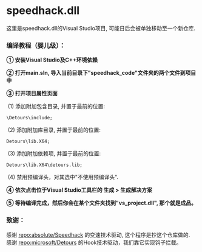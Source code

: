 # speedhack.dll

这里是speedhack.dll的Visual Studio项目, 可能日后会被单独移动至一个新仓库. 



### 编译教程（婴儿级）：

**① 安装Visual Studio及C++环境依赖**

**② 打开main.sln, 导入当前目录下"speedhack_code"文件夹的两个文件到项目中**

**③ 打开项目属性页面**

​	(1) 添加附加包含目录, 并置于最前的位置:  

```
\Detours\include;
```

​	(2) 添加附加库目录, 并置于最前的位置:  

```
Detours\lib.X64;
```

​	(3) 添加附加依赖项, 并置于最前的位置:  

```
Detours\lib.X64\detours.lib;
```

​	(4) 禁用预编译头，对其选中"不使用预编译头".

**④ 依次点击位于Visual Studio工具栏的 生成 > 生成解决方案**

**⑤ 等待编译完成，然后你会在某个文件夹找到"vs_project.dll", 那个就是成品。**



### 致谢：

感谢 [repo:absoIute/Speedhack](https://github.com/absoIute/Speedhack) 的变速技术驱动, 这个程序是抄这个仓库做的.  
感谢 [repo:microsoft/Detours](https://github.com/microsoft/Detours) 的Hook技术驱动，我们靠它实现钩子拦截。